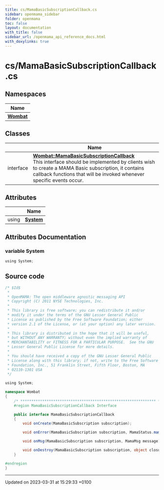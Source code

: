```yaml
---
title: cs/MamaBasicSubscriptionCallback.cs
sidebar: openmama_sidebar
folder: openmama
toc: false
layout: documentation
with_title: false
sidebar_url: /openmama_api_reference_docs.html
with_doxylinks: true
---
```


# cs/MamaBasicSubscriptionCallback.cs



## Namespaces

| Name           |
| -------------- |
| **[Wombat](namespaceWombat.html)**  |

## Classes

|                | Name           |
| -------------- | -------------- |
| interface | **[Wombat::MamaBasicSubscriptionCallback](interfaceWombat_1_1MamaBasicSubscriptionCallback.html)** <br>This interface should be implemented by clients wish to create a MAMA Basic subscription, it contains callback functions that will be invoked whenever specific events occur.  |

## Attributes

|                | Name           |
| -------------- | -------------- |
| ﻿using | **[System](MamaBasicSubscriptionCallback_8cs.html#variable-system)**  |



## Attributes Documentation

### variable System

```csharp
﻿using System;
```



## Source code

```csharp
/* $Id$
 *
 * OpenMAMA: The open middleware agnostic messaging API
 * Copyright (C) 2011 NYSE Technologies, Inc.
 *
 * This library is free software; you can redistribute it and/or
 * modify it under the terms of the GNU Lesser General Public
 * License as published by the Free Software Foundation; either
 * version 2.1 of the License, or (at your option) any later version.
 *
 * This library is distributed in the hope that it will be useful,
 * but WITHOUT ANY WARRANTY; without even the implied warranty of
 * MERCHANTABILITY or FITNESS FOR A PARTICULAR PURPOSE.  See the GNU
 * Lesser General Public License for more details.
 *
 * You should have received a copy of the GNU Lesser General Public
 * License along with this library; if not, write to the Free Software
 * Foundation, Inc., 51 Franklin Street, Fifth Floor, Boston, MA
 * 02110-1301 USA
 */

﻿using System;

namespace Wombat
{
    /* ************************************************************** */
    #region MamaBasicSubscriptionCallback Interface

    public interface MamaBasicSubscriptionCallback
    {
        void onCreate(MamaBasicSubscription subscription);

        void onError(MamaBasicSubscription subscription, MamaStatus.mamaStatus status, string subject);

        void onMsg(MamaBasicSubscription subscription, MamaMsg message);

        void onDestroy(MamaBasicSubscription subscription, object closure);
    }

#endregion
}
```


-------------------------------

Updated on 2023-03-31 at 15:29:33 +0100
